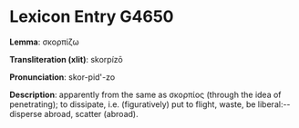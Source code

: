 # Lexicon Entry G4650

**Lemma**: σκορπίζω

**Transliteration (xlit)**: skorpízō

**Pronunciation**: skor-pid'-zo

**Description**:
apparently from the same as σκορπίος (through the idea of penetrating); to dissipate, i.e. (figuratively) put to flight, waste, be liberal:--disperse abroad, scatter (abroad).
